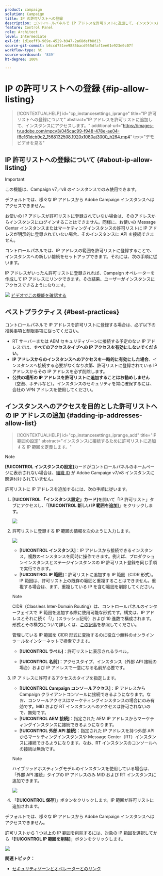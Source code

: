 ```yaml
---
product: campaign
solution: Campaign
title: IP の許可リストへの登録
description: コントロールパネルで IP アドレスを許可リストに追加して、インスタンスにアクセスする方法を説明します
feature: Control Panel
role: Architect
level: Intermediate
exl-id: 1d1eeff8-969e-4529-b947-2a68defb8d13
source-git-commit: b6ccd751ee9885bacd955dfaf1ee61e923e0c07f
workflow-type: ht
source-wordcount: '839'
ht-degree: 100%

---
```


# IP の許可リストへの登録 {#ip-allow-listing}

>[!CONTEXTUALHELP]
>id="cp_instancesettings_iprange"
>title="IP 許可リストへの登録について"
>abstract="IP アドレスを許可リストに追加して、インスタンスにアクセスします。"
>additional-url="https://images-tv.adobe.com/mpcv3/045cac99-f948-478e-ae04-f8c161dcb9e2_1568132508.1920x1080at3000_h264.mp4" text="デモビデオを見る"

## IP 許可リストへの登録について {#about-ip-allow-listing}

>[!IMPORTANT]
>
>この機能は、Campaign v7／v8 のインスタンスでのみ使用できます。

デフォルトでは、様々な IP アドレスから Adobe Campaign インスタンスへはアクセスできません。

お使いの IP アドレスが許可リストに登録されていない場合は、そのアドレスからインスタンスにログインすることはできません。同様に、お使いの Message Center インスタンスまたはマーケティングインスタンスの許可リストに IP アドレスが明示的に登録されていない場合、そのインスタンスに API を接続できません。

コントロールパネルでは、IP アドレスの範囲を許可リストに登録することで、インスタンスへの新しい接続をセットアップできます。それには、次の手順に従います。

IP アドレスがいったん許可リストに登録されれば、Campaign オペレーターを作成して IP アドレスにリンクできます。その結果、ユーザーがインスタンスにアクセスできるようになります。

![](assets/do-not-localize/how-to-video.png) [ビデオでこの機能を確認する](https://experienceleague.adobe.com/docs/campaign-classic-learn/control-panel/instance-settings/ip-allow-listing.html?lang=ja#instance-settings)

## ベストプラクティス {#best-practices}

コントロールパネルで IP アドレスを許可リストに登録する場合は、必ず以下の推奨事項と制限事項に従ってください。

* RT サーバーまたは AEM セキュリティゾーンに接続する予定のない IP アドレスでは、**すべてのアクセスタイプへの IP アクセスを有効にしないでください**。
* **IP アドレスからのインスタンスへのアクセスを一時的に有効にした場合**、インスタンスへ接続する必要がなくなり次第、許可リストに登録されている IP アドレスからその IP アドレスを必ず削除します。
* **公共の場所の IP アドレスを許可リストに追加することはお勧めしません**（空港、ホテルなど）。インスタンスのセキュリティを常に確保するには、会社の VPN アドレスを使用してください。

## インスタンスへのアクセスを目的とした許可リストへの IP アドレスの追加 {#adding-ip-addresses-allow-list}

>[!CONTEXTUALHELP]
>id="cp_instancesettings_iprange_add"
>title="IP 範囲の設定"
>abstract="インスタンスに接続するために許可リストに追加する IP 範囲を定義します。"

>[!NOTE]
>
>**[!UICONTROL インスタンスの設定]**&#x200B;カードがコントロールパネルのホームページに表示されない場合は、[組織 ID](https://experienceleague.adobe.com/docs/core-services/interface/administration/organizations.html?lang=ja) が Adobe Campaign v7/v8 インスタンスに関連付けられていません。

許可リストに IP アドレスを追加するには、次の手順に従います。

1. **[!UICONTROL 「インスタンス設定」カード]**&#x200B;を開いて「IP 許可リスト」タブにアクセスし、「**[!UICONTROL 新しい IP 範囲を追加]**」をクリックします。



   ![](assets/ip_whitelist_list1.png)

1. 許可リストに登録する IP 範囲の情報を次のように入力します。

   ![](assets/ip_whitelist_add1.png)

   * **[!UICONTROL インスタンス]**：IP アドレスから接続できるインスタンス。複数のインスタンスを同時に操作できます。例えば、プロダクションインスタンスとステージインスタンスの IP 許可リスト登録を同じ手順で実行できます。
   * **[!UICONTROL IP 範囲]**：許可リストに追加する IP 範囲（CIDR 形式）。IP 範囲は、許可リスト上の既存の範囲と重複することはできません。重複する場合は、まず、重複している IP を含む範囲を削除してください。

   >[!NOTE]
   >
   >CIDR（Classless Inter-Domain Routing）は、コントロールパネルのインターフェイスで IP 範囲を追加する際に使用可能な形式です。構文は、IP アドレスとそれに続く「/」（スラッシュ記号）および 10 進数で構成されます。形式とその構文について詳しくは、[この記事](https://whatismyipaddress.com/cidr)を参照してください。
   >
   >管理している IP 範囲を CIDR 形式に変換するのに役立つ無料のオンラインツールをインターネットで検索できます。

   * **[!UICONTROL ラベル]**：許可リストに表示されるラベル。

   * **[!UICONTROL 名前]**：アクセスタイプ、インスタンス（外部 API 接続の場合）および IP アドレスで一意になる名前が必要です。


1. IP アドレスに許可するアクセスのタイプを指定します。

   * **[!UICONTROL Campaign コンソールアクセス]**：IP アドレスから Campaign クライアントコンソールに接続できるようになります。なお、コンソールアクセスはマーケティングインスタンスの場合にのみ有効です。MID および RT インスタンスへのアクセスは許可されないので、無効です。
   * **[!UICONTROL AEM 接続]**：指定された AEM IP アドレスからマーケティングインスタンスに接続できるようになります。
   * **[!UICONTROL 外部 API 接続]**：指定された IP アドレスを持つ外部 API からマーケティングインスタンスや Message Center（RT）インスタンスに接続できるようになります。なお、RT インスタンスのコンソールへの接続は無効です。

   >[!NOTE]
   >
   >ハイブリッドホスティングモデルのインスタンスを使用している場合は、「外部 API 接続」タイプの IP アドレスのみ MID および RT インスタンスに追加できます。

   ![](assets/ip_whitelist_acesstype.png)

1. 「**[!UICONTROL 保存]**」ボタンをクリックします。IP 範囲が許可リストに追加されます。

   <!--![](assets/ip_whitelist_added.png)-->

デフォルトでは、様々な IP アドレスから Adobe Campaign インスタンスへはアクセスできません。

許可リストから 1 つ以上の IP 範囲を削除するには、対象の IP 範囲を選択してから「**[!UICONTROL IP 範囲を削除]**」ボタンをクリックします。

![](assets/ip_whitelist_delete.png)

**関連トピック：**

* [セキュリティゾーンとオペレーターとのリンク](https://docs.campaign.adobe.com/doc/AC/en/INS_Additional_configurations_Configuring_Campaign_server.html#Linking_a_security_zone_to_an_operator)
